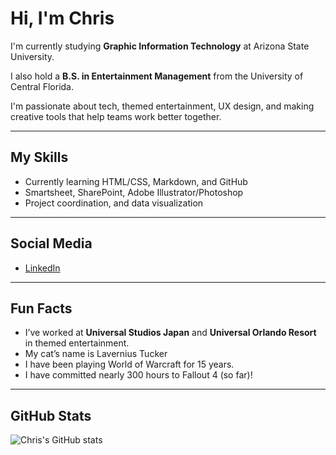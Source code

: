 # Hi, I'm Chris

I'm currently studying **Graphic Information Technology** at Arizona State University.  

I also hold a **B.S. in Entertainment Management** from the University of Central Florida.  

I'm passionate about tech, themed entertainment, UX design, and making creative tools that help teams work better together.  

---

## My Skills
- Currently learning HTML/CSS, Markdown, and GitHub
- Smartsheet, SharePoint, Adobe Illustrator/Photoshop
- Project coordination, and data visualization

---

## Social Media
- [LinkedIn](https://www.linkedin.com/in/chris-rybicki/)

---

## Fun Facts
- I’ve worked at **Universal Studios Japan** and **Universal Orlando Resort** in themed entertainment.
- My cat’s name is Lavernius Tucker
- I have been playing World of Warcraft for 15 years.
- I have committed nearly 300 hours to Fallout 4 (so far)!

---

## GitHub Stats
![Chris's GitHub stats](https://github-readme-stats.vercel.app/api?username=CRybicki&show_icons=true&theme=tokyonight)

<!--
**CRybicki/CRybicki** is a ✨ _special_ ✨ repository because its `README.md` (this file) appears on your GitHub profile.

Here are some ideas to get you started:

- 🔭 I’m currently working on ...
- 🌱 I’m currently learning ...
- 👯 I’m looking to collaborate on ...
- 🤔 I’m looking for help with ...
- 💬 Ask me about ...
- 📫 How to reach me: ...
- 😄 Pronouns: ...
- ⚡ Fun fact: ...
-->
